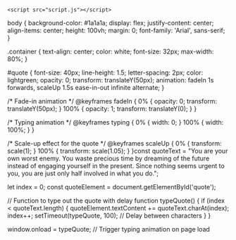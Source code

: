 <!DOCTYPE html>
<html lang="en">
<head>
    <meta charset="UTF-8">
    <meta name="viewport" content="width=device-width, initial-scale=1.0">
    <title>Quote Animation</title>
    <link rel="stylesheet" href="styles.css">
</head>
<body>
    <div class="container">
        <h1 id="quote"></h1>
    </div>
    
    <script src="script.js"></script>
</body>
</html>body {
    background-color: #1a1a1a;
    display: flex;
    justify-content: center;
    align-items: center;
    height: 100vh;
    margin: 0;
    font-family: 'Arial', sans-serif;
}

.container {
    text-align: center;
    color: white;
    font-size: 32px;
    max-width: 80%;
}

#quote {
    font-size: 40px;
    line-height: 1.5;
    letter-spacing: 2px;
    color: lightgreen;
    opacity: 0;
    transform: translateY(50px);
    animation: fadeIn 1s forwards, scaleUp 1.5s ease-in-out infinite alternate;
}

/* Fade-in animation */
@keyframes fadeIn {
    0% {
        opacity: 0;
        transform: translateY(50px);
    }
    100% {
        opacity: 1;
        transform: translateY(0);
    }
}

/* Typing animation */
@keyframes typing {
    0% {
        width: 0;
    }
    100% {
        width: 100%;
    }
}

/* Scale-up effect for the quote */
@keyframes scaleUp {
    0% {
        transform: scale(1);
    }
    100% {
        transform: scale(1.05);
    }
}const quoteText = "You are your own worst enemy. You waste precious time by dreaming of the future instead of engaging yourself in the present. Since nothing seems urgent to you, you are just only half involved in what you do.";

let index = 0;
const quoteElement = document.getElementById('quote');

// Function to type out the quote with delay
function typeQuote() {
    if (index < quoteText.length) {
        quoteElement.textContent += quoteText.charAt(index);
        index++;
        setTimeout(typeQuote, 100); // Delay between characters
    }
}

window.onload = typeQuote;  // Trigger typing animation on page load
